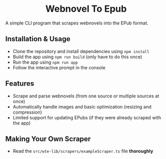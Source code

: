 <h1 align="center">Webnovel To Epub</h1>

A simple CLI program that scrapes webnovels into the EPub format.

## Installation & Usage
- Clone the repository and install dependencies using `npm install`
- Build the app using `npm run build` (only have to do this once) 
- Run the app using `npm run app`
- Follow the interactive prompt in the console

## Features
- Scrape and parse webnovels (from one source or multiple sources at once)
- Automatically handle images and basic optimization (resizing and compression)
- Limited support for updating EPubs (if they were already scraped with the app) 

## Making Your Own Scraper
- Read the `src/wte-lib/scrapers/exampleScraper.ts` file **thoroughly**